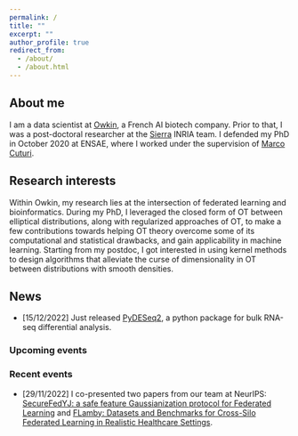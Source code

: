 ```yaml
---
permalink: /
title: ""
excerpt: ""
author_profile: true
redirect_from:
  - /about/
  - /about.html
---
```



## About me ##

I am a data scientist at [Owkin](https://owkin.com), a French AI biotech company. Prior to that, I was a post-doctoral researcher at the [Sierra](https://www.di.ens.fr/sierra/) INRIA team. I defended my PhD in October 2020 at ENSAE, where I worked under the supervision of [Marco Cuturi](http://marcocuturi.net).

## Research interests ##

Within Owkin, my research lies at the intersection of federated learning and bioinformatics. During my PhD, I leveraged the closed form of OT between elliptical distributions, along with regularized approaches of OT, to make a few contributions towards helping OT theory overcome some of its computational and statistical drawbacks, and gain applicability in machine learning. Starting from my postdoc, I got interested in using kernel methods to design algorithms that alleviate the curse of dimensionality in OT between distributions with smooth densities.

## News ##

* [15/12/2022] Just released [PyDESeq2](https://github.com/owkin/pydeseq2), a python package for bulk RNA-seq differential analysis.

### Upcoming events ###


### Recent events ###
* [29/11/2022] I co-presented two papers from our team at NeurIPS: [SecureFedYJ: a safe feature Gaussianization protocol for Federated Learning](https://arxiv.org/abs/2210.01639) and [FLamby: Datasets and Benchmarks for Cross-Silo Federated Learning in Realistic Healthcare Settings](https://arxiv.org/abs/2210.04620).
